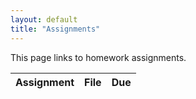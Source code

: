 ```yaml
---
layout: default
title: "Assignments"
---
```


This page links to homework assignments.

Assignment | File | Due
---------- | ---- | ---
